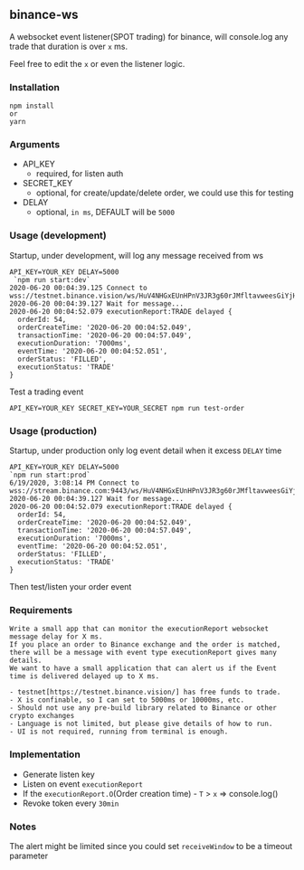 ## binance-ws

A websocket event listener(SPOT trading) for binance, will console.log any trade that duration is over `x` ms.

Feel free to edit the `x` or even the listener logic.

### Installation

```
npm install
or
yarn
```

### Arguments

- API_KEY
  - required, for listen auth
- SECRET_KEY
  - optional, for create/update/delete order, we could use this for testing
- DELAY
  - optional, `in ms`, DEFAULT will be `5000`

### Usage (development)

Startup, under development, will log any message received from ws

```
API_KEY=YOUR_KEY DELAY=5000 
 `npm run start:dev` 
2020-06-20 00:04:39.125 Connect to wss://testnet.binance.vision/ws/HuV4NHGxEUnHPnV3JR3g60rJMfltavweesGiYjHaWi2OOKinHHrcZfcnVi2p
2020-06-20 00:04:39.127 Wait for message...
2020-06-20 00:04:52.079 executionReport:TRADE delayed {
  orderId: 54,
  orderCreateTime: '2020-06-20 00:04:52.049',
  transactionTime: '2020-06-20 00:04:57.049',
  executionDuration: '7000ms',
  eventTime: '2020-06-20 00:04:52.051',
  orderStatus: 'FILLED',
  executionStatus: 'TRADE'
}
```

Test a trading event

```
API_KEY=YOUR_KEY SECRET_KEY=YOUR_SECRET npm run test-order
```

### Usage (production)

Startup, under production only log event detail when it excess `DELAY` time

```
API_KEY=YOUR_KEY DELAY=5000 
`npm run start:prod`
6/19/2020, 3:08:14 PM Connect to wss://stream.binance.com:9443/ws/HuV4NHGxEUnHPnV3JR3g60rJMfltavweesGiYjHaWi2OOKinHHrcZfcnVi2p
2020-06-20 00:04:39.127 Wait for message...
2020-06-20 00:04:52.079 executionReport:TRADE delayed {
  orderId: 54,
  orderCreateTime: '2020-06-20 00:04:52.049',
  transactionTime: '2020-06-20 00:04:57.049',
  executionDuration: '7000ms',
  eventTime: '2020-06-20 00:04:52.051',
  orderStatus: 'FILLED',
  executionStatus: 'TRADE'
}
```

Then test/listen your order event

### Requirements

```
Write a small app that can monitor the executionReport websocket message delay for X ms.
If you place an order to Binance exchange and the order is matched,
there will be a message with event type executionReport gives many details.
We want to have a small application that can alert us if the Event time is delivered delayed up to X ms.
```

```
- testnet[https://testnet.binance.vision/] has free funds to trade.
- X is confinable, so I can set to 5000ms or 10000ms, etc.
- Should not use any pre-build library related to Binance or other crypto exchanges
- Language is not limited, but please give details of how to run.
- UI is not required, running from terminal is enough.
```



### Implementation

- Generate listen key
- Listen on event `executionReport`
- If the `executionReport.O`(Order creation time) - `T` > `x` => console.log()
- Revoke token every `30min`

### Notes

The alert might be limited since you could set `receiveWindow` to be a timeout parameter
